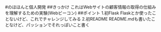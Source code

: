 #のほほんと個人開発
##きっかけ
これはWebサイトの顧客情報の取得の仕組みを理解するための実験(Webビーコン)
##ポイント
1.初Flask
Flaskとか使ったことないけど、これでチャレンジしてみる
2.初README
README.mdも書いたことなけど、パッションでそれっぽいこと書く
